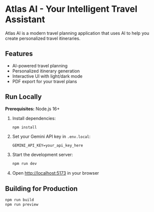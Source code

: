 # Atlas AI - Your Intelligent Travel Assistant

Atlas AI is a modern travel planning application that uses AI to help you create personalized travel itineraries.

## Features

- AI-powered travel planning
- Personalized itinerary generation
- Interactive UI with light/dark mode
- PDF export for your travel plans

## Run Locally

**Prerequisites:** Node.js 16+

1. Install dependencies:
   ```bash
   npm install
   ```
2. Set your Gemini API key in `.env.local`:
   ```
   GEMINI_API_KEY=your_api_key_here
   ```
3. Start the development server:
   ```bash
   npm run dev
   ```
4. Open [http://localhost:5173](http://localhost:5173) in your browser

## Building for Production

```bash
npm run build
npm run preview
```
